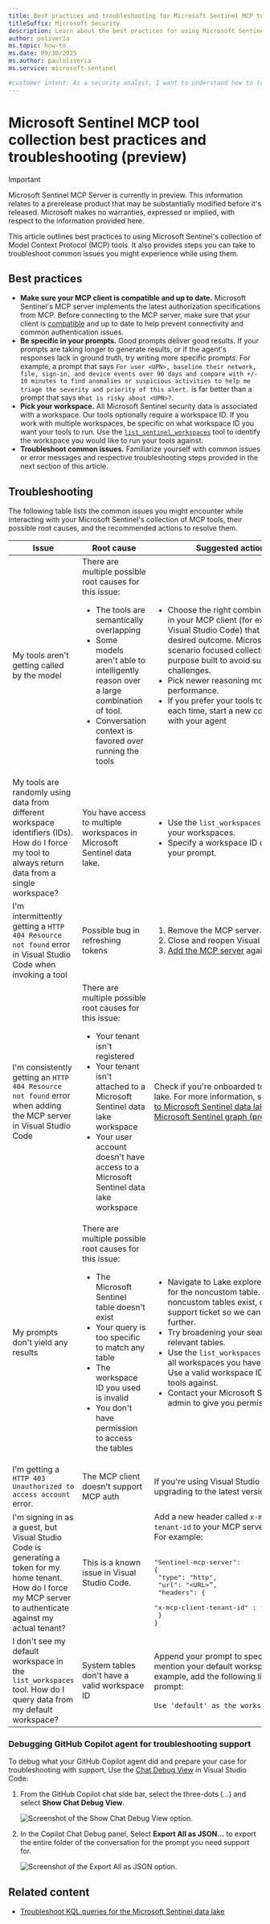 ```yaml
---
title: Best practices and troubleshooting for Microsoft Sentinel MCP tool collection
titleSuffix: Microsoft Security  
description: Learn about the best practices for using Microsoft Sentinel's collection of MCP tools and how to troubleshoot them 
author: poliveria
ms.topic: how-to
ms.date: 09/30/2025
ms.author: pauloliveria
ms.service: microsoft-sentinel

#customer intent: As a security analyst, I want to understand how to troubleshoot issues when using Microsoft Sentinel's collection of MCP tools 
---
```


# Microsoft Sentinel MCP tool collection best practices and troubleshooting (preview)

> [!IMPORTANT]
> Microsoft Sentinel MCP Server is currently in preview.
> This information relates to a prerelease product that may be substantially modified before it's released. Microsoft makes no warranties, expressed or implied, with respect to the information provided here.

This article outlines best practices to using Microsoft Sentinel's collection of Model Context Protocol (MCP) tools. It also provides steps you can take to troubleshoot common issues you might experience while using them.

## Best practices

- **Make sure your MCP client is compatible and up to date.** Microsoft Sentinel's MCP server implements the latest authorization specifications from MCP. Before connecting to the MCP server, make sure that your client is [compatible](sentinel-mcp-get-started.md#supported-code-editors-and-agent-platforms) and up to date to help prevent connectivity and common authentication issues.
- **Be specific in your prompts.** Good prompts deliver good results. If your prompts are taking longer to generate results, or if the agent's responses lack in ground truth, try writing more specific prompts. For example, a prompt that says `For user <UPN>, baseline their network, file, sign-in, and device events over 90 days and compare with +/- 10 minutes to find anomalies or suspicious activities to help me triage the severity and priority of this alert.` is far better than a prompt that says `What is risky about <UPN>?`.
- **Pick your workspace.** All Microsoft Sentinel security data is associated with a workspace. Our tools optionally require a workspace ID. If you work with multiple workspaces, be specific on what workspace ID you want your tools to run. Use the [`list_sentinel_workspaces`](sentinel-mcp-data-exploration-tool.md#list-workspaces-list_sentinel_workspaces) tool to identify the workspace you would like to run your tools against.
- **Troubleshoot common issues.** Familiarize yourself with common issues or error messages and respective troubleshooting steps provided in the next section of this article.

## Troubleshooting

The following table lists the common issues you might encounter while interacting with your Microsoft Sentinel's collection of MCP tools, their possible root causes, and the recommended actions to resolve them.

| Issue | Root cause | Suggested actions | 
|----------|----------|----------|
| My tools aren't getting called by the model| There are multiple possible root causes for this issue:<ul><li>The tools are semantically overlapping <li>Some models aren't able to intelligently reason over a large combination of tool.<li>Conversation context is favored over running the tools</ul> |<ul><li>Choose the right combination of tools in your MCP client (for example, Visual Studio Code) that delivers the desired outcome. Microsoft Sentinel's scenario focused collections are purpose built to avoid such challenges.<li>Pick newer reasoning model for best performance.<li>If you prefer your tools to execute each time, start a new conversation with your agent</ul> |
| My tools are randomly using data from different workspace identifiers (IDs). How do I force my tool to always return data from a single workspace?| You have access to multiple workspaces in Microsoft Sentinel data lake. |<ul><li>Use the `list_workspaces` tool to find your workspaces.<li>Specify a workspace ID directly in your prompt.</ul> |
| I'm intermittently getting a `HTTP 404 Resource not found` error in Visual Studio Code when invoking a tool | Possible bug in refreshing tokens|<ol><li>Remove the MCP server.<li>Close and reopen Visual Studio Code<li>[Add the MCP server](sentinel-mcp-get-started.md#add-microsoft-sentinels-collection-of-mcp-tools) again</ul> |
|I'm consistently getting an `HTTP 404 Resource not found` error when adding the MCP server in Visual Studio Code |There are multiple possible root causes for this issue:<ul><li>Your tenant isn't registered<li>Your tenant isn't attached to a Microsoft Sentinel data lake workspace<li>Your user account doesn't have access to a Microsoft Sentinel data lake workspace</ul> |Check if you're onboarded to the data lake. For more information, see [Onboard to Microsoft Sentinel data lake and Microsoft Sentinel graph (preview)](sentinel-lake-onboarding.md). |
|My prompts don't yield any results |There are multiple possible root causes for this issue:<ul><li>The Microsoft Sentinel table doesn't exist<li>Your query is too specific to match any table<li>The workspace ID you used is invalid<li>You don't have permission to access the tables</ul> |<ul><li>Navigate to Lake explorer and search for the noncustom table. If noncustom tables exist, open a support ticket so we can investigate further.<li>Try broadening your search for relevant tables.<li>Use the `list_workspaces` tool to find all workspaces you have access to. Use a valid workspace ID to run your tools against.<li>Contact your Microsoft Sentinel admin to give you permissions.</ul>|
|I'm getting a `HTTP 403 Unauthorized to access account` error. | The MCP client doesn't support MCP auth | If you're using Visual Studio Code, try upgrading to the latest version. |
|I'm signing in as a guest, but Visual Studio Code is generating a token for my home tenant. How do I force my MCP server to authenticate against my actual tenant? |This is a known issue in Visual Studio Code.  |Add a new header called `x-mcp-client-tenant-id` to your MCP server definition. For example:<br><br><pre>"Sentinel-mcp-server": {<br>   "type": "http",<br>   "url": "<URL\>”,<br>   "headers": {<br>      "x-mcp-client-tenant-id" : "<tenant_id\>"<br>   }<br>}</pre> |
| I don't see my default workspace in the `list_workspaces` tool. How do I query data from my default workspace?|System tables don't have a valid workspace ID |Append your prompt to specifically mention your default workspace. For example, add the following line in your prompt:<br><br>`Use 'default' as the workspaceId.` |

### Debugging GitHub Copilot agent for troubleshooting support

To debug what your GitHub Copilot agent did and prepare your case for troubleshooting with support, Use the [Chat Debug View](https://code.visualstudio.com/docs/copilot/chat/copilot-chat#_chat-debug-view) in Visual Studio Code:

1. From the GitHub Copilot chat side bar, select the three-dots (...) and select **Show Chat Debug View**.

    ![Screenshot of the Show Chat Debug View option.](media/sentinel-mcp/mcp-troubleshooting-01.png)

2. In the Copilot Chat Debug panel, Select **Export All as JSON...** to export the entire folder of the conversation for the prompt you need support for.

    ![Screenshot of the Export All as JSON option.](media/sentinel-mcp/mcp-troubleshooting-02.png)

## Related content
- [Troubleshoot KQL queries for the Microsoft Sentinel data lake](kql-troubleshoot.md)